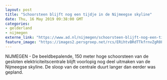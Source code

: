 ```yaml
---
layout: post
title: "Schoorsteen blijft nog een tijdje in de Nijmeegse skyline"
date: Thu, 16 May 2019 09:38:00 GMT
categories: 
- gelderland 
- nijmegen 
externe_link: "https://www.ad.nl/nijmegen/schoorsteen-blijft-nog-een-tijdje-in-de-nijmeegse-skyline~aaefbfc9/"
feature_image: "https://images2.persgroep.net/rcs/ERihtvBRdTTkfrnvZgR0FOxTmWM/diocontent/148364666/_fitwidth/400/?appId=21791a8992982cd8da851550a453bd7f&quality=0.7"
---
```


NIJMEGEN - De beeldbepalende, 150 meter hoge schoorsteen van de gesloten elektriciteitscentrale blijft voorlopig nog deel uitmaken van de Nijmeegse skyline. De sloop van de centrale duurt langer dan eerder was gepland.
